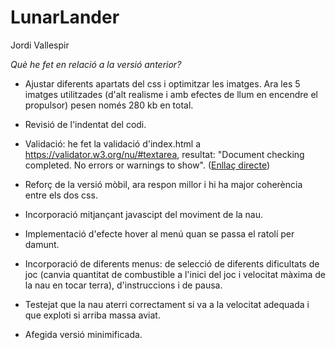 # LunarLander
Jordi Vallespir

_Què he fet en relació a la versió anterior?_

- Ajustar diferents apartats del css i optimitzar les imatges. Ara les 5 imatges utilitzades (d'alt realisme i amb efectes de llum en encendre el propulsor) pesen només 280 kb en total. 

- Revisió de l'indentat del codi. 

- Validació: he fet la validació d'index.html a https://validator.w3.org/nu/#textarea, resultat: "Document checking completed. No errors or warnings to show". ([Enllaç directe](https://validator.w3.org/nu/?doc=https%3A%2F%2Frawgit.com%2Fjordigithub1%2Flunarlander2%2Fmaster%2Findex.html))

- Reforç de la versió mòbil, ara respon millor i hi ha major coherència entre els dos css. 

- Incorporació mitjançant javascipt del moviment de la nau.

- Implementació d'efecte hover al menú quan se passa el ratolí per damunt. 

- Incorporació de diferents menus: de selecció de diferents dificultats de joc (canvia quantitat de combustible a l'inici del joc i velocitat màxima de la nau en tocar terra), d'instruccions i de pausa. 

- Testejat que la nau aterri correctament si va a la velocitat adequada i que exploti si arriba massa aviat. 

- Afegida versió minimificada. 
